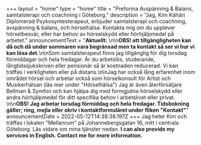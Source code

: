+++
layout = "home"
type = "home"
title = "Preforma Avspänning & Balans, samtalsterapi och coachning i Göteborg."
description = "Jag, Kim Kähäri Diplomerad Psykosyntesterapeut, erbjuder samtalsterapi och coachning, avspänning & balans, och hörselhälsa. Kontakta mig om du upplever hörselbesvär, eller har behov av hörselskydd eller hörhjälpmedel på arbetet."
announcementText = "**Aktuellt:** \n\n**OBS! att tillgängligheten kan då och då under sommaren vara begränsad men ta kontakt så ser vi hur vi kan lösa det.**\n\nSom samtalsterapeut finns jag tillgänglig för dig torsdag förmiddagar och hela fredagar. Är du arbetslös, studerande, långtidssjukskriven eller pensionär så är kostnaden reducerad. Vi kan träffas i verkligheten eller på distans.\n\nJag har också lång erfarenhet inom området hörsel och arbetar också som hörselkonsult för Artist och Musikerhälsan (läs mer under \"Hörselhälsa\") Jag är även återförsäljare Bellman & Symfon och kan hjälpa dig med formgjutna hörselskydd eller andra hörhjälpmedel för ditt specifika behov i arbetslivet eller privat. \n\n**OBS! Jag arbetar torsdag förmiddag och hela fredagar. Tidsbokning gäller; ring, mejla eller skriv i kontaktformuläret under fliken \"Kontakt\"**"
announcementDate = 2022-05-12T14:38:38.197Z
+++
Jag heter Kim och träffas i lokalen "Mellanrum" på Johannebergsgatan 16, mitt i centrala Göteborg. Läs vidare om mina tjänster nedan. **I can also provide my services in English.  Contact me for more information.**
